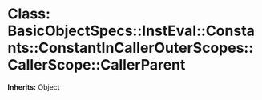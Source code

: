 # Class: BasicObjectSpecs::InstEval::Constants::ConstantInCallerOuterScopes::CallerScope::CallerParent
**Inherits:** Object
    




